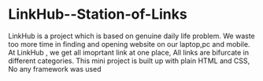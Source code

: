 # LinkHub--Station-of-Links
LinkHub is a project which is based on genuine daily life problem. We waste too more time in finding and opening  website on our laptop,pc and mobile. At LinkHub , we get all imoprtant link at one place, All links are bifurcate in different categories. This mini project is built up with plain HTML and CSS, No any framework was used
